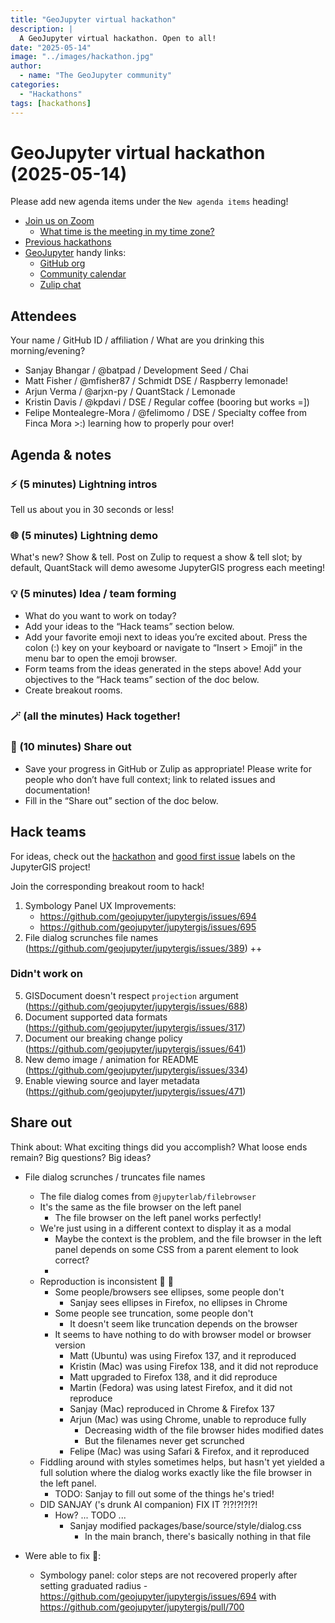 ```yaml
---
title: "GeoJupyter virtual hackathon"
description: |
  A GeoJupyter virtual hackathon. Open to all!
date: "2025-05-14"
image: "../images/hackathon.jpg"
author:
  - name: "The GeoJupyter community"
categories:
  - "Hackathons"
tags: [hackathons]
---
```


# GeoJupyter virtual hackathon (2025-05-14)

Please add new agenda items under the `New agenda items` heading!

- [Join us on Zoom](https://berkeley.zoom.us/j/92451699568)
  - [What time is the meeting in my time zone?](https://dateful.com/convert/utc?t=3pm)
- [Previous hackathons](https://geojupyter.org/blog/#category=Hackathons)
- [GeoJupyter](https://geojupyter.org) handy links:
  - [GitHub org](https://github.com/geojupyter)
  - [Community calendar](https://geojupyter.org/calendar.html)
  - [Zulip chat](https://jupyter.zulipchat.com/#narrow/channel/471314-geojupyter)


## Attendees

Your name / GitHub ID / affiliation / What are you drinking this morning/evening?

* Sanjay Bhangar / \@batpad / Development Seed / Chai
* Matt Fisher / \@mfisher87 / Schmidt DSE / Raspberry lemonade!
* Arjun Verma / \@arjxn-py / QuantStack / Lemonade
* Kristin Davis / \@kpdavi / DSE / Regular coffee (booring but works =])
* Felipe Montealegre-Mora / \@felimomo / DSE / Specialty coffee from Finca Mora >:) learning how to properly pour over!


## Agenda & notes

### ⚡ (5 minutes) Lightning intros

Tell us about you in 30 seconds or less!


### 🌐 (5 minutes) Lightning demo

What's new? Show & tell.
Post on Zulip to request a show & tell slot; by default, QuantStack will demo awesome
JupyterGIS progress each meeting!


### 💡 (5 minutes) Idea / team forming

* What do you want to work on today?
* Add your ideas to the “Hack teams” section below.
* Add your favorite emoji next to ideas you’re excited about. Press the colon (:) key on your keyboard or navigate to “Insert > Emoji” in the menu bar to open the emoji browser.
* Form teams from the ideas generated in the steps above! Add your objectives to the “Hack teams” section of the doc below.
* Create breakout rooms.


### 🪄 (all the minutes) Hack together!

### 💬 (10 minutes) Share out

* Save your progress in GitHub or Zulip as appropriate!
  Please write for people who don’t have full context; link to related issues and documentation!
* Fill in the “Share out” section of the doc below.


## Hack teams

For ideas, check out the [hackathon](https://github.com/geojupyter/jupytergis/labels/hackathon) and [good first issue](https://github.com/geojupyter/jupytergis/labels/good%20first%20issue) labels on the JupyterGIS project!

Join the corresponding breakout room to hack!

1. Symbology Panel UX Improvements:
    - https://github.com/geojupyter/jupytergis/issues/694
    - https://github.com/geojupyter/jupytergis/issues/695
3. File dialog scrunches file names (https://github.com/geojupyter/jupytergis/issues/389) ++


### Didn't work on

5. GISDocument doesn't respect `projection` argument (https://github.com/geojupyter/jupytergis/issues/688)
6. Document supported data formats (https://github.com/geojupyter/jupytergis/issues/317)
7. Document our breaking change policy (https://github.com/geojupyter/jupytergis/issues/641)
8. New demo image / animation for README (https://github.com/geojupyter/jupytergis/issues/334)
9. Enable viewing source and layer metadata (https://github.com/geojupyter/jupytergis/issues/471)



## Share out

Think about:
What exciting things did you accomplish?
What loose ends remain?
Big questions? Big ideas?

* File dialog scrunches / truncates file names
    * The file dialog comes from `@jupyterlab/filebrowser`
    * It's the same as the file browser on the left panel
        * The file browser on the left panel works perfectly!
    * We're just using in a different context to display it as a modal
        * Maybe the context is the problem, and the file browser in the left panel depends on some CSS from a parent element to look correct?
        *
    * Reproduction is inconsistent :exploding_head: :melting_face:
        * Some people/browsers see ellipses, some people don't
            * Sanjay sees ellipses in Firefox, no ellipses in Chrome
        * Some people see truncation, some people don't
            * It doesn't seem like truncation depends on the browser
        * It seems to have nothing to do with browser model or browser version
            * Matt (Ubuntu) was using Firefox 137, and it reproduced
            * Kristin (Mac) was using Firefox 138, and it did not reproduce
            * Matt upgraded to Firefox 138, and it did reproduce
            * Martin (Fedora) was using latest Firefox, and it did not reproduce
            * Sanjay (Mac) reproduced in Chrome & Firefox 137
            * Arjun (Mac) was using Chrome, unable to reproduce fully
                * Decreasing width of the file browser hides modified dates
                * But the filenames never get scrunched
            * Felipe (Mac) was using Safari & Firefox, and it reproduced
    * Fiddling around with styles sometimes helps, but hasn't yet yielded a full solution where the dialog works exactly like the file browser in the left panel.
        * TODO: Sanjay to fill out some of the things he's tried!
    * DID SANJAY ('s drunk AI companion) FIX IT ?!?!?!?!?!
        * How? ... TODO ...
            * Sanjay modified packages/base/source/style/dialog.css
                * In the main branch, there's basically nothing in that file

* Were able to fix :tada::
    * Symbology panel: color steps are not recovered properly after setting graduated radius - https://github.com/geojupyter/jupytergis/issues/694 with https://github.com/geojupyter/jupytergis/pull/700
